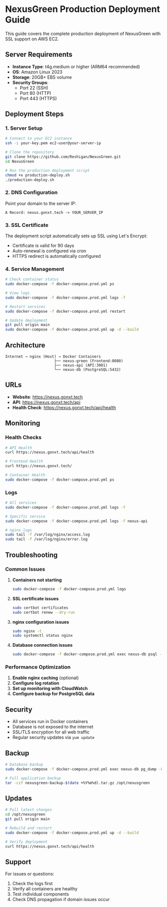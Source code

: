 # NexusGreen Production Deployment Guide

This guide covers the complete production deployment of NexusGreen with SSL support on AWS EC2.

## Server Requirements

- **Instance Type**: t4g.medium or higher (ARM64 recommended)
- **OS**: Amazon Linux 2023
- **Storage**: 20GB+ EBS volume
- **Security Groups**: 
  - Port 22 (SSH)
  - Port 80 (HTTP)
  - Port 443 (HTTPS)

## Deployment Steps

### 1. Server Setup

```bash
# Connect to your EC2 instance
ssh -i your-key.pem ec2-user@your-server-ip

# Clone the repository
git clone https://github.com/Reshigan/NexusGreen.git
cd NexusGreen

# Run the production deployment script
chmod +x production-deploy.sh
./production-deploy.sh
```

### 2. DNS Configuration

Point your domain to the server IP:
```
A Record: nexus.gonxt.tech -> YOUR_SERVER_IP
```

### 3. SSL Certificate

The deployment script automatically sets up SSL using Let's Encrypt:
- Certificate is valid for 90 days
- Auto-renewal is configured via cron
- HTTPS redirect is automatically configured

### 4. Service Management

```bash
# Check container status
sudo docker-compose -f docker-compose.prod.yml ps

# View logs
sudo docker-compose -f docker-compose.prod.yml logs -f

# Restart services
sudo docker-compose -f docker-compose.prod.yml restart

# Update deployment
git pull origin main
sudo docker-compose -f docker-compose.prod.yml up -d --build
```

## Architecture

```
Internet → nginx (Host) → Docker Containers
                      ├── nexus-green (Frontend:8080)
                      ├── nexus-api (API:3001)
                      └── nexus-db (PostgreSQL:5432)
```

## URLs

- **Website**: https://nexus.gonxt.tech
- **API**: https://nexus.gonxt.tech/api
- **Health Check**: https://nexus.gonxt.tech/api/health

## Monitoring

### Health Checks
```bash
# API Health
curl https://nexus.gonxt.tech/api/health

# Frontend Health
curl https://nexus.gonxt.tech/

# Container Health
sudo docker-compose -f docker-compose.prod.yml ps
```

### Logs
```bash
# All services
sudo docker-compose -f docker-compose.prod.yml logs -f

# Specific service
sudo docker-compose -f docker-compose.prod.yml logs -f nexus-api

# nginx logs
sudo tail -f /var/log/nginx/access.log
sudo tail -f /var/log/nginx/error.log
```

## Troubleshooting

### Common Issues

1. **Containers not starting**
   ```bash
   sudo docker-compose -f docker-compose.prod.yml logs
   ```

2. **SSL certificate issues**
   ```bash
   sudo certbot certificates
   sudo certbot renew --dry-run
   ```

3. **nginx configuration issues**
   ```bash
   sudo nginx -t
   sudo systemctl status nginx
   ```

4. **Database connection issues**
   ```bash
   sudo docker-compose -f docker-compose.prod.yml exec nexus-db psql -U nexus_user -d nexusgreen_db
   ```

### Performance Optimization

1. **Enable nginx caching** (optional)
2. **Configure log rotation**
3. **Set up monitoring with CloudWatch**
4. **Configure backup for PostgreSQL data**

## Security

- All services run in Docker containers
- Database is not exposed to the internet
- SSL/TLS encryption for all web traffic
- Regular security updates via `yum update`

## Backup

```bash
# Database backup
sudo docker-compose -f docker-compose.prod.yml exec nexus-db pg_dump -U nexus_user nexusgreen_db > backup.sql

# Full application backup
tar -czf nexusgreen-backup-$(date +%Y%m%d).tar.gz /opt/nexusgreen
```

## Updates

```bash
# Pull latest changes
cd /opt/nexusgreen
git pull origin main

# Rebuild and restart
sudo docker-compose -f docker-compose.prod.yml up -d --build

# Verify deployment
curl https://nexus.gonxt.tech/api/health
```

## Support

For issues or questions:
1. Check the logs first
2. Verify all containers are healthy
3. Test individual components
4. Check DNS propagation if domain issues occur